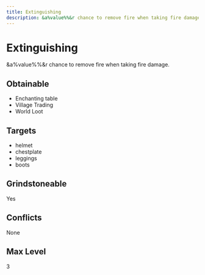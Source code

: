 ```yaml
---
title: Extinguishing
description: &a%value%%&r chance to remove fire when taking fire damage.
---
```

# Extinguishing
&a%value%%&r chance to remove fire when taking fire damage.
## Obtainable
- Enchanting table
- Village Trading
- World Loot
## Targets
- helmet
 - chestplate
 - leggings
 - boots
## Grindstoneable
Yes
## Conflicts
None
## Max Level
3
